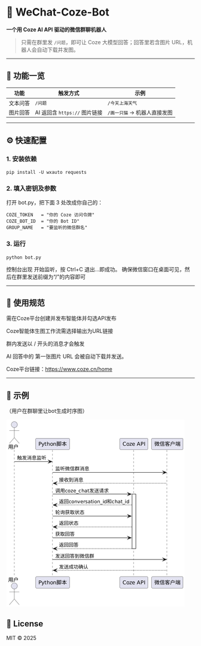 # 🤖 WeChat-Coze-Bot  
**一个用 Coze AI API 驱动的微信群聊机器人**  
> 只需在群里发 `/问题`，即可让 Coze 大模型回答；回答里若含图片 URL，机器人会自动下载并发图。

---

## 🚀 功能一览
| 功能 | 触发方式 | 示例 |
|---|---|---|
| 文本问答 | `/问题` | `/今天上海天气` |
| 图片回答 | AI 返回含 `https://` 图片链接 | `/画一只猫` → 机器人直接发图 |

---

## ⚙️ 快速配置

### 1. 安装依赖
```
pip install -U wxauto requests
```
### 2. 填入密钥及参数
打开 bot.py，把下面 3 处改成你自己的：
```
COZE_TOKEN   = "你的 Coze 访问令牌"
COZE_BOT_ID  = "你的 Bot ID"
GROUP_NAME   = "要监听的微信群名"
```
### 3. 运行
```
python bot.py
```
控制台出现 开始监听，按 Ctrl+C 退出...即成功。
确保微信窗口在桌面可见，然后在群里发送前缀为“/”的内容即可

---

## 📝 使用规范

需在Coze平台创建并发布智能体并勾选API发布

Coze智能体生图工作流需选择输出为URL链接

群内发送以 / 开头的消息才会触发

AI 回答中的 第一张图片 URL 会被自动下载并发送。

Coze平台链接：https://www.coze.cn/home

---
## 🌿 示例
（用户在群聊里让bot生成时序图）



![alt text](case.png)

## 📄 License
MIT © 2025
